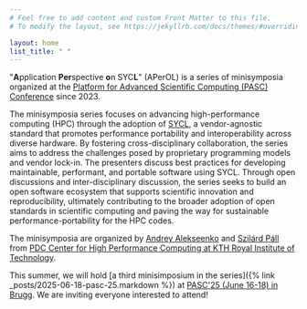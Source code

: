 ```yaml
---
# Feel free to add content and custom Front Matter to this file.
# To modify the layout, see https://jekyllrb.com/docs/themes/#overriding-theme-defaults

layout: home
list_title: " "
---
```


"**A**pplication **Per**spective **o**n SYC**L**" (APerOL) is a series
of minisymposia organized at the [Platform for Advanced Scientific Computing (PASC) Conference](https://www.pasc-conference.org/)
since 2023.

The minisymposia series focuses on advancing high-performance computing (HPC) through the adoption of [SYCL](https://www.khronos.org/sycl/), a vendor-agnostic standard
that promotes performance portability and interoperability across diverse hardware.
By fostering cross-disciplinary collaboration, the series aims to address the challenges posed by proprietary programming
models and vendor lock-in.
The presenters discuss best practices for developing maintainable, performant, and portable software using SYCL.
Through open discussions and inter-disciplinary discussion,
the series seeks to build an open software ecosystem that supports scientific innovation and reproducibility,
ultimately contributing to the broader adoption of open standards in scientific computing and paving
the way for sustainable performance-portability for the HPC codes.

The minisymposia are organized by
<a href="https://www.kth.se/profile/andreyal">Andrey Alekseenko</a>
and
<a href="https://www.kth.se/profile/pszilard">Szilárd Páll</a>
from
[PDC Center for High Performance Computing at KTH Royal Institute of Technology](https://www.pdc.kth.se/).

This summer, we will hold [a third minisimposium in the series]({% link _posts/2025-06-18-pasc-25.markdown %}) at [PASC'25 (June 16-18) in Brugg](https://pasc25.pasc-conference.org/).
We are inviting everyone interested to attend!

